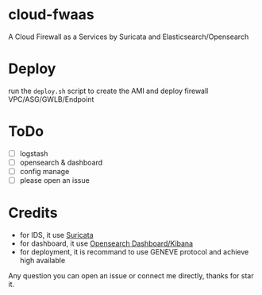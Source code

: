 # cloud-fwaas

A Cloud Firewall as a Services by Suricata and Elasticsearch/Opensearch

# Deploy

run the `deploy.sh` script to create the AMI and deploy firewall VPC/ASG/GWLB/Endpoint

# ToDo

- [ ] logstash
- [ ] opensearch & dashboard
- [ ] config manage
- [ ] please open an issue

# Credits

- for IDS, it use [Suricata](https://github.com/OISF/suricata)
- for dashboard, it use [Opensearch Dashboard/Kibana](https://github.com/opensearch-project)
- for deployment, it is recommand to use GENEVE protocol and achieve high available

Any question you can open an issue or connect me directly, thanks for star it.

